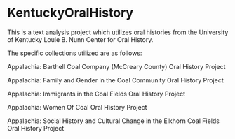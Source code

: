 # KentuckyOralHistory
This is a text analysis project which utilizes oral histories from the University of Kentucky Louie B. Nunn Center for Oral History. 

The specific collections utilized are as follows: 

Appalachia: Barthell Coal Company (McCreary County) Oral History Project

Appalachia: Family and Gender in the Coal Community Oral History Project

Appalachia: Immigrants in the Coal Fields Oral History Project

Appalachia: Women Of Coal Oral History Project

Appalachia: Social History and Cultural Change in the Elkhorn Coal Fields Oral History Project
